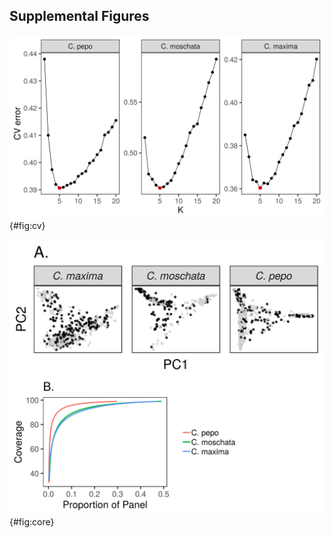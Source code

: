 ## Supplemental  Figures

![Cross-validation error plots used to pick the optimum K value for admixture analysis. The K value that minimizes cross-validation error, and thus chosen for the final analysis, is labeled with a red point.](images/error_plots.png) {#fig:cv}

![Results from running GenoCore in each of the panels. Panel A shows the PCA plots for each panel with accessions selected by GenoCore represented as black points. Panel B shows the proportion of total accessions needed to obtain a certain coverage of diversity.](images/core_plot.png) {#fig:core}


